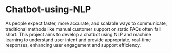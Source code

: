 # Chatbot-using-NLP
As people expect faster, more accurate, and scalable ways to communicate, traditional methods like manual customer support or static FAQs often fall short. This project aims to develop a chatbot using NLP and machine learning to understand user intent and provide appropriate, real-time responses, enhancing user engagement and support efficiency.
